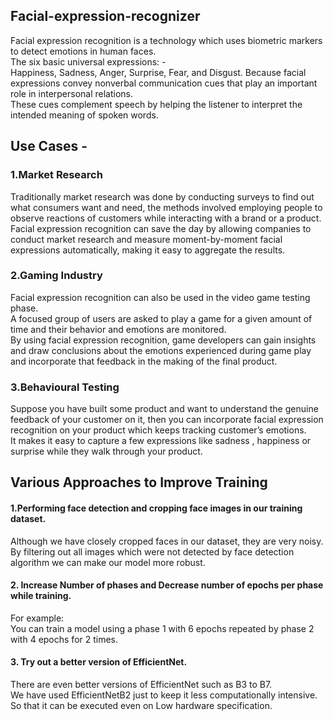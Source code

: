 ## Facial-expression-recognizer
Facial expression recognition is a technology which uses biometric markers to detect emotions in human faces.   
The six basic universal expressions: -   
Happiness, Sadness, Anger, Surprise, Fear, and Disgust.
Because facial expressions convey nonverbal communication cues that play an important role in interpersonal relations.  
These cues complement speech by helping the listener to interpret the intended meaning of spoken words. 

## Use Cases - 
### 1.Market Research
Traditionally market research was done by conducting surveys to find out what consumers want and need, the methods involved employing people to observe reactions of customers while interacting with a brand or a product.   
Facial expression recognition can save the day by allowing companies to conduct market research and measure moment-by-moment facial expressions automatically, making it easy to aggregate the results.
### 2.Gaming Industry
Facial expression recognition can also be used in the video game testing phase.  
A focused group of users are asked to play a game for a given amount of time and their behavior and emotions are monitored.   
By using facial expression recognition, game developers can gain insights and draw conclusions about the emotions experienced during game play and incorporate that feedback in the making of the final product.
### 3.Behavioural Testing
Suppose you have built some product and want to understand the genuine feedback of your customer on it, then you can  incorporate facial expression recognition on your product which keeps tracking customer’s emotions.   
It makes it easy to capture a few expressions like sadness , happiness or surprise while they walk through your product. 

## Various Approaches to Improve Training
#### 1.Performing face detection and cropping face images in our training dataset.   
  Although we have closely cropped faces in our dataset, they are very noisy.    
  By filtering out all images which were not detected by face detection algorithm we can make our model more robust.
  
#### 2. Increase Number of phases and Decrease number of epochs per phase while training.
For example:   
You can train a model using a phase 1 with 6 epochs repeated by phase 2 with 4 epochs for 2 times.

#### 3. Try out a better version of EfficientNet.
There are even better versions of EfficientNet such as B3 to B7.  
We have used EfficientNetB2 just to keep it less computationally intensive.  
So that it can be executed even on Low hardware specification. 

















